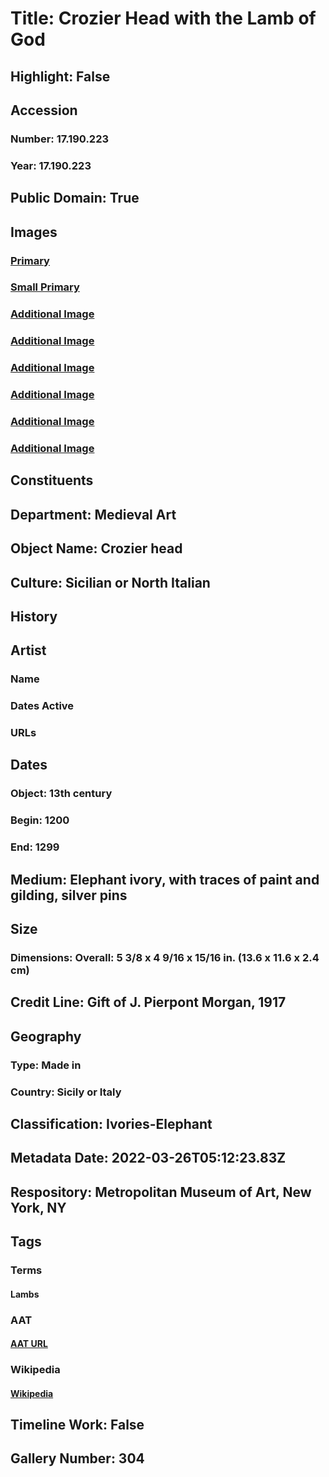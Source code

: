 # Title: Crozier Head with the Lamb of God
## Highlight: False
## Accession
### Number: 17.190.223
### Year: 17.190.223
## Public Domain: True
## Images
### [Primary](https://images.metmuseum.org/CRDImages/md/original/sf17-190-223s1.jpg)
### [Small Primary](https://images.metmuseum.org/CRDImages/md/web-large/sf17-190-223s1.jpg)
### [Additional Image](https://images.metmuseum.org/CRDImages/md/original/sf17-190-223s2.jpg)
### [Additional Image](https://images.metmuseum.org/CRDImages/md/original/sf17-190-223s4.jpg)
### [Additional Image](https://images.metmuseum.org/CRDImages/md/original/sf17-190-223s6.jpg)
### [Additional Image](https://images.metmuseum.org/CRDImages/md/original/sf17-190-223s7.jpg)
### [Additional Image](https://images.metmuseum.org/CRDImages/md/original/sf17-190-223s8.jpg)
### [Additional Image](https://images.metmuseum.org/CRDImages/md/original/sf17-190-223s9.jpg)
## Constituents
## Department: Medieval Art
## Object Name: Crozier head
## Culture: Sicilian or North Italian
## History
## Artist
### Name
### Dates Active
### URLs
## Dates
### Object: 13th century
### Begin: 1200
### End: 1299
## Medium: Elephant ivory, with traces of paint and gilding, silver pins
## Size
### Dimensions: Overall: 5 3/8 x 4 9/16 x 15/16 in. (13.6 x 11.6 x 2.4 cm)
## Credit Line: Gift of J. Pierpont Morgan, 1917
## Geography
### Type: Made in
### Country: Sicily or Italy
## Classification: Ivories-Elephant
## Metadata Date: 2022-03-26T05:12:23.83Z
## Respository: Metropolitan Museum of Art, New York, NY
## Tags
### Terms
#### Lambs
### AAT
#### [AAT URL](http://vocab.getty.edu/page/aat/300250289)
### Wikipedia
#### [Wikipedia]()
## Timeline Work: False
## Gallery Number: 304